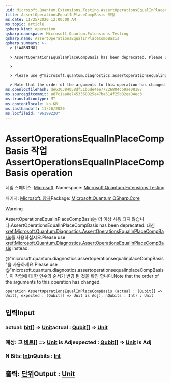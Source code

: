```yaml
---
uid: Microsoft.Quantum.Extensions.Testing.AssertOperationsEqualInPlaceCompBasis
title: AssertOperationsEqualInPlaceCompBasis 작업
ms.date: 11/25/2020 12:00:00 AM
ms.topic: article
qsharp.kind: operation
qsharp.namespace: Microsoft.Quantum.Extensions.Testing
qsharp.name: AssertOperationsEqualInPlaceCompBasis
qsharp.summary: >-
  > [!WARNING]

  > AssertOperationsEqualInPlaceCompBasis has been deprecated. Please use <xref:Microsoft.Quantum.Diagnostics.AssertOperationsEqualInPlaceCompBasis> instead.

  >

  > Please use @"microsoft.quantum.diagnostics.assertoperationsequalinplaceCompBasis".

  > Note that the order of the arguments to this operation has changed.
ms.openlocfilehash: de630384058df51b5de4ee77226804cb9ae08187
ms.sourcegitcommit: a87c1aa8e7453360025e47ba614f25b02ea84ec3
ms.translationtype: MT
ms.contentlocale: ko-KR
ms.lasthandoff: 11/26/2020
ms.locfileid: "96199220"
---
```

# <a name="assertoperationsequalinplacecompbasis-operation"></a><span data-ttu-id="a3508-102">AssertOperationsEqualInPlaceCompBasis 작업</span><span class="sxs-lookup"><span data-stu-id="a3508-102">AssertOperationsEqualInPlaceCompBasis operation</span></span>

<span data-ttu-id="a3508-103">네임 스페이스: [Microsoft](xref:Microsoft.Quantum.Extensions.Testing) .</span><span class="sxs-lookup"><span data-stu-id="a3508-103">Namespace: [Microsoft.Quantum.Extensions.Testing](xref:Microsoft.Quantum.Extensions.Testing)</span></span>

<span data-ttu-id="a3508-104">패키지: [Microsoft. 양자](https://nuget.org/packages/Microsoft.Quantum.QSharp.Core)</span><span class="sxs-lookup"><span data-stu-id="a3508-104">Package: [Microsoft.Quantum.QSharp.Core](https://nuget.org/packages/Microsoft.Quantum.QSharp.Core)</span></span>


> [!WARNING]
> <span data-ttu-id="a3508-105">AssertOperationsEqualInPlaceCompBasis는 더 이상 사용 되지 않습니다.</span><span class="sxs-lookup"><span data-stu-id="a3508-105">AssertOperationsEqualInPlaceCompBasis has been deprecated.</span></span> <span data-ttu-id="a3508-106">대신 <xref:Microsoft.Quantum.Diagnostics.AssertOperationsEqualInPlaceCompBasis>를 사용하십시오.</span><span class="sxs-lookup"><span data-stu-id="a3508-106">Please use <xref:Microsoft.Quantum.Diagnostics.AssertOperationsEqualInPlaceCompBasis> instead.</span></span>
>
> <span data-ttu-id="a3508-107">@"microsoft.quantum.diagnostics.assertoperationsequalinplaceCompBasis"을 사용하세요.</span><span class="sxs-lookup"><span data-stu-id="a3508-107">Please use @"microsoft.quantum.diagnostics.assertoperationsequalinplaceCompBasis".</span></span>
> <span data-ttu-id="a3508-108">이 작업에 대 한 인수의 순서가 변경 된 것을 확인 합니다.</span><span class="sxs-lookup"><span data-stu-id="a3508-108">Note that the order of the arguments to this operation has changed.</span></span>



```qsharp
operation AssertOperationsEqualInPlaceCompBasis (actual : (Qubit[] => Unit), expected : (Qubit[] => Unit is Adj), nQubits : Int) : Unit
```


## <a name="input"></a><span data-ttu-id="a3508-109">입력</span><span class="sxs-lookup"><span data-stu-id="a3508-109">Input</span></span>

### <a name="actual--qubit--unit"></a><span data-ttu-id="a3508-110">actual: [bit](xref:microsoft.quantum.lang-ref.qubit)[] => [Unit](xref:microsoft.quantum.lang-ref.unit)</span><span class="sxs-lookup"><span data-stu-id="a3508-110">actual : [Qubit](xref:microsoft.quantum.lang-ref.qubit)[] => [Unit](xref:microsoft.quantum.lang-ref.unit)</span></span> 




### <a name="expected--qubit--unit--is-adj"></a><span data-ttu-id="a3508-111">예상: 고 [비트](xref:microsoft.quantum.lang-ref.qubit)[] => [Unit](xref:microsoft.quantum.lang-ref.unit)  is Adj</span><span class="sxs-lookup"><span data-stu-id="a3508-111">expected : [Qubit](xref:microsoft.quantum.lang-ref.qubit)[] => [Unit](xref:microsoft.quantum.lang-ref.unit)  is Adj</span></span>




### <a name="nqubits--int"></a><span data-ttu-id="a3508-112">N Bits: [Int](xref:microsoft.quantum.lang-ref.int)</span><span class="sxs-lookup"><span data-stu-id="a3508-112">nQubits : [Int](xref:microsoft.quantum.lang-ref.int)</span></span>





## <a name="output--unit"></a><span data-ttu-id="a3508-113">출력: [단위](xref:microsoft.quantum.lang-ref.unit)</span><span class="sxs-lookup"><span data-stu-id="a3508-113">Output : [Unit](xref:microsoft.quantum.lang-ref.unit)</span></span>

